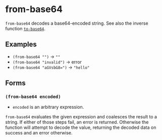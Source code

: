 # from-base64

`from-base64` decodes a base64-encoded string. See also the inverse function
[`to-base64`](encoding-to-base64.md).

## Examples

* `(from-base64 "")` -> `""`
* `(from-base64 "invalid")` -> error
* `(from-base64 "aGVsbG8=")` -> `"hello"`

## Forms

### `(from-base64 encoded)`

* `encoded` is an arbitrary expression.

`from-base64` evaluates the given expression and coalesces the result to a
string. If either of those steps fail, an error is returned. Otherwise the
function will attempt to decode the value, returning the decoded data on success
and an error otherwise.
